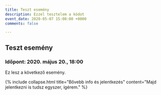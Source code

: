 ```yaml
---
title: Teszt esemény
description: Ezzel tesztelem a kódot
event_date: 2020-05-07 15:00:00 +0000
comments: false

---
```

## Teszt esemény

### Időpont: 2020. május 20., 18:00

Ez lesz a következő esemény.

{% include collapse.html title="Bővebb info és jelentkezés" content="Majd jelentkezni is tudsz egyszer, ígérem." %}